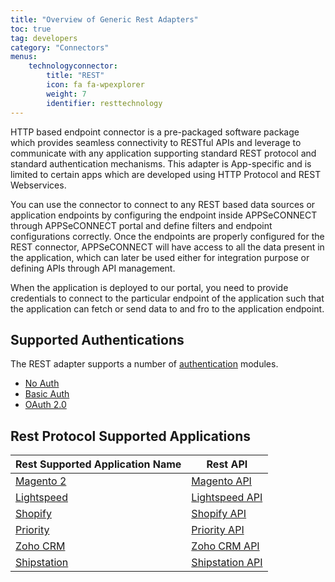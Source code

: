 ```yaml
---
title: "Overview of Generic Rest Adapters"
toc: true
tag: developers
category: "Connectors"
menus: 
    technologyconnector:
        title: "REST"
        icon: fa fa-wpexplorer
        weight: 7
        identifier: resttechnology
---
```


HTTP based endpoint connector is a pre-packaged software package which provides seamless connectivity to RESTful APIs and leverage to communicate with any application 
supporting standard REST protocol and standard authentication mechanisms. This adapter is App-specific and is limited to certain apps which are developed using HTTP Protocol 
and REST Webservices. 

You can use the connector to connect to any REST based data sources or application endpoints by configuring the endpoint inside 
APPSeCONNECT through APPSeCONNECT portal and define filters and endpoint configurations correctly. Once the endpoints are properly 
configured for the REST connector, APPSeCONNECT will have access to all the data present in the application, which can later be used either 
for integration purpose or defining APIs through API management.

When the application is deployed to our portal, you need to provide credentials to connect to the particular endpoint of the 
application such that the application can fetch or send data to and fro to the application endpoint. 

## Supported Authentications

The REST adapter supports a number of [authentication](/connectors/Authentication-and-Authorization/) modules. 

- [No Auth]()
- [Basic Auth](/connectors/BasicAuthentication/)
- [OAuth 2.0](/connectors/OAuth2.0/)

## Rest Protocol Supported Applications

|Rest Supported Application Name|Rest API|  
|---|---------|  
|[Magento 2](/connectors/Magento2/)|[Magento API](https://devdocs.magento.com/guides/v2.3/get-started/rest_front.html)|
|[Lightspeed]()|[Lightspeed API](https://retail-support.lightspeedhq.com/hc/en-us/articles/229129268-Understanding-the-API)|
|[Shopify](/connectors/Shopify/)|[Shopify API](https://help.shopify.com/en/api/reference)|
|[Priority](/connectors/Priority/)|[Priority API](https://prioritysoftware.github.io/restapi/)|
|[Zoho CRM](/connectors/Zohocrmv2/)|[Zoho CRM API](https://www.zoho.com/crm/developer/docs/api/overview.html)|
|[Shipstation]()|[Shipstation API](https://shipstation.docs.apiary.io/#introduction/shipstation-api-requirements)|